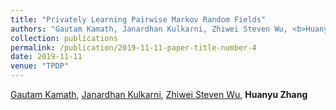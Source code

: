 ```yaml
---
title: "Privately Learning Pairwise Markov Random Fields"
authors: "Gautam Kamath, Janardhan Kulkarni, Zhiwei Steven Wu, <b>Huanyu Zhang</b>, accepted by <b>TPDP 2019</b>"
collection: publications
permalink: /publication/2019-11-11-paper-title-number-4
date: 2019-11-11
venue: "TPDP"
---
```


[Gautam Kamath](http://www.gautamkamath.com/), [Janardhan Kulkarni](https://users.cs.duke.edu/~kulkarni/), [Zhiwei Steven Wu](https://zstevenwu.com/), **Huanyu Zhang**
